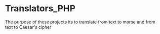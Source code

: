# Translators_PHP
The purpose of these projects its to translate from text to morse and from text to  Caesar's cipher
